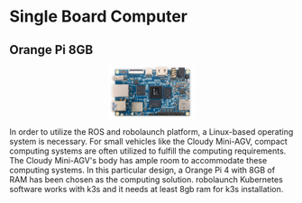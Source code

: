# Single Board Computer
## Orange Pi 8GB

<img style="width:30%; margin-left:auto; margin-right:auto; display:block" src="https://raw.githubusercontent.com/robolaunch/trademark/main/repository-media/cloudy/images/orange-pi-5.jpg"/>

In order to utilize the ROS and robolaunch platform, a Linux-based operating system is necessary. For small vehicles like the Cloudy Mini-AGV, compact computing systems are often utilized to fulfill the computing requirements. The Cloudy Mini-AGV's body has ample room to accommodate these computing systems. In this particular design, a Orange Pi 4 with 8GB of RAM has been chosen as the computing solution. robolaunch Kubernetes software works with k3s and it needs at least 8gb ram for k3s installation.
